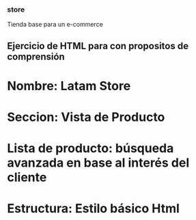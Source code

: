 ### store
Tienda   base para un e-commerce

## Ejercicio de HTML para con propositos de comprensión

# Nombre: Latam Store
# Seccion: Vista de Producto
# Lista de producto: búsqueda avanzada en base al interés del cliente
# Estructura: Estilo básico Html
